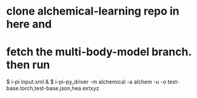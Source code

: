 # clone alchemical-learning repo in here and 
# fetch the multi-body-model branch. then run
$ i-pi input.xml &
$ i-pi-py_driver -m alchemical -a alchem -u -o test-base.torch,test-base.json,hea.extxyz
